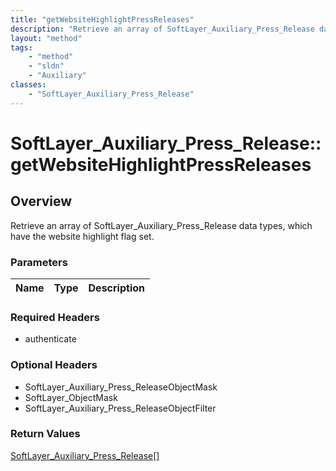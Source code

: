 ```yaml
---
title: "getWebsiteHighlightPressReleases"
description: "Retrieve an array of SoftLayer_Auxiliary_Press_Release data types, which have the website highlight flag set."
layout: "method"
tags:
    - "method"
    - "sldn"
    - "Auxiliary"
classes:
    - "SoftLayer_Auxiliary_Press_Release"
---
```

# SoftLayer_Auxiliary_Press_Release::getWebsiteHighlightPressReleases
## Overview 
Retrieve an array of SoftLayer_Auxiliary_Press_Release data types, which have the website highlight flag set. 

### Parameters 
|Name | Type | Description |
| --- | --- | --- |


### Required Headers
* authenticate

### Optional Headers
* SoftLayer_Auxiliary_Press_ReleaseObjectMask
* SoftLayer_ObjectMask
* SoftLayer_Auxiliary_Press_ReleaseObjectFilter

### Return Values
<a href='/reference/datatypes/SoftLayer_Auxiliary_Press_Release'>SoftLayer_Auxiliary_Press_Release[] </a>
